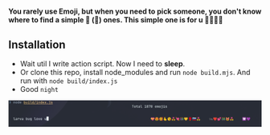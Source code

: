 #### You rarely use Emoji, but when you need to pick someone, you don't know where to find a simple :bug: (🐛) ones. This simple one is for u 💜💜💜💜

## Installation
- Wait util I write action script. Now I need to __sleep__.
- Or clone this repo, install node_modules and run `node build.mjs`. And run with `node build/index.js`
- Good `night`

![](showcases/pic1.png)